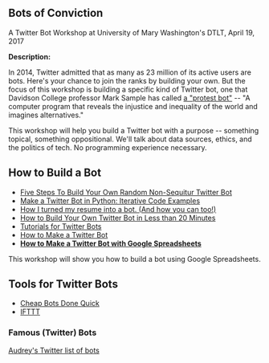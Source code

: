 ## Bots of Conviction

<p>A Twitter Bot Workshop at University of Mary Washington's DTLT, April 19, 2017</p>

**Description:**

<p>In 2014, Twitter admitted that as many as 23 million of its active users are bots. Here's your chance to join the ranks by building your own. But the focus of this workshop is building a specific kind of Twitter bot, one that Davidson College professor Mark Sample has called <a href="https://medium.com/@samplereality/a-protest-bot-is-a-bot-so-specific-you-cant-mistake-it-for-bullshit-90fe10b7fbaa">a "protest bot"</a> -- "A computer program that reveals the injustice and inequality of the world and imagines alternatives."</p>

<p>This workshop will help you build a Twitter bot with a purpose -- something topical, something oppositional. We'll talk about data sources, ethics, and the politics of tech. No programming experience necessary.</p>

## How to Build a Bot

<ul>
<li><a href="http://readwrite.com/2014/06/20/random-non-sequitur-twitter-bot-instructions/">Five Steps To Build Your Own Random Non-Sequitur Twitter Bot</a></li>
<li><a href="http://jitp.commons.gc.cuny.edu/make-a-twitter-bot-in-python-iterative-code-examples/">Make a Twitter Bot in Python: Iterative Code Examples</a></li>
<li><a href="https://medium.com/the-mission/how-i-turned-my-resume-into-a-bot-and-how-you-can-too-f03847352baa#.p5wedmx73">How I turned my resume into a bot. (And how you can too!)</a></li>
<li><a href="https://venturebeat.com/2017/02/02/how-to-build-your-own-twitter-bot-in-less-than-30-minutes/">How to Build Your Own Twitter Bot in Less than 20 Minutes</a></li>
<li><a href="https://botwiki.org/tutorials/twitterbots/">Tutorials for Twitter Bots</a></li>
<li><a href="http://tinysubversions.com/2013/09/how-to-make-a-twitter-bot/">How to Make a Twitter Bot</a></li>
<li><strong><a href="http://www.zachwhalen.net/posts/how-to-make-a-twitter-bot-with-google-spreadsheets-version-04/">How to Make a Twitter Bot with Google Spreadsheets</a></strong></li>
</ul>

This workshop will show you how to build a bot using Google Spreadsheets.

## Tools for Twitter Bots

<ul>
<li><a href="http://www.cheapbotsdonequick.com/">Cheap Bots Done Quick</a></li>
<li><a href="https://ifttt.com/">IFTTT</a></li>
</ul>

### Famous (Twitter) Bots

<p><a href="https://twitter.com/audreywatters/lists/bots">Audrey's Twitter list of bots</a></p>

